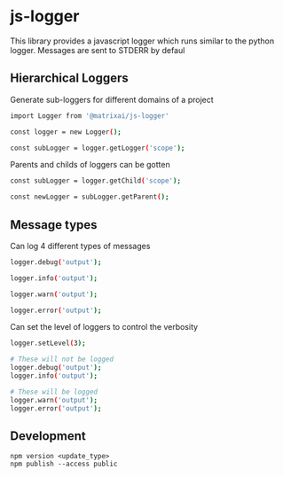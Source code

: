 # js-logger

This library provides a javascript logger which runs similar to the python logger. Messages are sent to STDERR by defaul

## Hierarchical Loggers

Generate sub-loggers for different domains of a project

```sh
import Logger from '@matrixai/js-logger'

const logger = new Logger();

const subLogger = logger.getLogger('scope');
```

Parents and childs of loggers can be gotten

```sh
const subLogger = logger.getChild('scope');

const newLogger = subLogger.getParent();
```

## Message types

Can log 4 different types of messages

```sh
logger.debug('output');

logger.info('output');

logger.warn('output');

logger.error('output');
```

Can set the level of loggers to control the verbosity

```sh
logger.setLevel(3);

# These will not be logged
logger.debug('output');
logger.info('output');

# These will be logged
logger.warn('output');
logger.error('output');
```

## Development

```
npm version <update_type>
npm publish --access public
```
